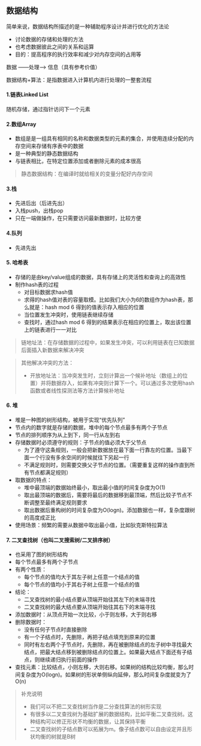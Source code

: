 ## 数据结构
简单来说，数据结构所描述的是一种辅助程序设计并进行优化的方法论
- 讨论数据的存储和处理的方法
- 也考虑数据彼此之间的关系和运算
- 目的：提高程序的执行效率和减少对内存空间的占用等

数据 ——处理——> 信息（具有参考价值）

数据结构+算法：是指数据进入计算机内进行处理的一整套流程

#### 1.链表Linked List
随机存储，通过指针访问下一个元素

#### 2.数组Array
- 数组是是一组具有相同的名称和数据类型的元素的集合，并使用连续分配的内存空间来存储有序表中的数据
- 是一种典型的静态数据结构
- 与链表相比，在特定位置添加或者删除元素的成本很高

> 静态数据结构：在编译时就给相关的变量分配好内存空间

#### 3.栈
- 先进后出（后进先出）
- 入栈push，出栈pop
- 只在一端做操作，在只需要访问最新数据时，比较方便

#### 4.队列
- 先进先出

#### 5. 哈希表
- 存储的是由key/value组成的数据，具有存储上的灵活性和查询上的高效性
- 制作hash表的过程
    - 对目标数据求hash值
    - 求得的hash值对表的容量取模。比如我们大小为6的数组作为hash表，那么就是：hash mod 6 得到的值表示存入相应的位置
    - 当位置发生冲突时，使用链表继续存储
    - 查找时，通过hash mod 6 得到的结果表示在相应的位置上，取出该位置上的链表进行一一对比

> 链地址法：在存储数据的过程中，如果发生冲突，可以利用链表在已知数据后面插入新数据来解决冲突

> 其他解决冲突的方法：
> - 开放地址法：当冲突发生时，立刻计算出一个候补地址（数组上的位置）并将数据存入，如果有冲突则计算下一个。可以通过多次使用hash函数或者线性探测法等方法计算候补地址

#### 6. 堆
- 堆是一种图的树形结构，被用于实现“优先队列”
- 节点内的数字就是存储的数据，堆中的每个节点最多有两个子节点
- 节点的排列顺序为从上到下，同一行从左到右
- 存储数据时必须遵守的规则：子节点的值必须大于父节点
    - 为了遵守这条规则，一般会把新数据放在最下面一行靠左的位置。当最下面一个行没有多余空间的时候就往下另起一行
    - 不满足规则时，则需要交换父子节点的位置。（需要重复这样的操作直到所有节点都满足规则）
- 取数据的特点：
    - 堆中最顶端的数据始终最小，取出最小值的时间复杂度为O(1)
    - 取出最顶端的数据后，需要将最后的数据移到最顶端，然后比较子节点不断调整至最终满足规则要求
    - 取出数据后重构树的时间复杂度为O(logn)。添加数据也一样，复杂度跟树的高度成正比
- 使用场景：频繁的需要从数据中取出最小值，比如狄克斯特拉算法

#### 7. 二叉查找树（也叫二叉搜索树/二叉排序树）
- 也采用了图的树形结构
- 每个节点最多有两个子节点
- 有两个性质：
    - 每个节点的值均大于其左子树上任意一个结点的值
    - 每个节点的值均小于其右子树上任意一个结点的值
- 结论：
    - 二叉查找树的最小结点要从顶端开始往其左下的末端寻找
    - 二叉查找树的最大结点要从顶端开始往其右下的末端寻找
- 添加数据时：从顶点开始一次比较，小于则左移，大于则右移
- 删除数据时：
    - 没有任何子节点时直接删除
    - 有一个子结点时，先删除，再把子结点填充到原来的位置
    - 同时有左右两个子节点时，先删除，再在被删除结点的左子树中寻找最大结点，把最大结点移到被删除结点的位置上。如果最大结点下面还有子结点，则继续递归执行前面的操作
- 查找元素：比较结点，小则左移，大则右移。如果树的结构比较均衡，那么时间复杂度为O(logn)。如果树的形状单侧纵向延伸，那么时间复杂度就变为了O(n)
> 补充说明
> - 我们可以不把二叉查找树当作是二分查找算法的树形实现
> - 有很多以二叉查找树为基础扩展的数据结构，比如平衡二叉查找树。这种结构可以修正形状不均衡的数据，让其保持平衡
> - 二叉查找树的子结点数可以拓展为m。像子结点数可以自由设定并且形状均衡的树就是B树
